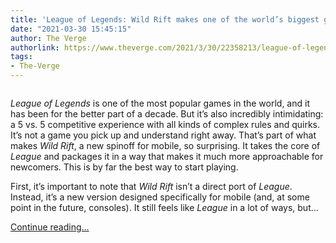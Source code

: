 ```yaml
---
title: 'League of Legends: Wild Rift makes one of the world’s biggest games more accessible'
date: "2021-03-30 15:45:15"
author: The Verge
authorlink: https://www.theverge.com/2021/3/30/22358213/league-of-legends-wild-rift-iphone-android-preview
tags:
- The-Verge
---
```

<figure>
      <img alt="" src="https://cdn.vox-cdn.com/thumbor/0BGRXXZ0qifoUNmfn0FGnp0fEsE=/16x0:7984x5312/1310x873/cdn.vox-cdn.com/uploads/chorus_image/image/69048792/Key_Visual.0.png" />
    </figure>

  <p id="BOemoG"><em>League of Legends</em> is one of the most popular games in the world, and it has been for the better part of a decade. But it’s also incredibly intimidating: a 5 vs. 5 competitive experience with all kinds of complex rules and quirks. It’s not a game you pick up and understand right away. That’s part of what makes <em>Wild Rift</em>, a new spinoff for mobile, so surprising. It takes the core of <em>League </em>and<em> </em>packages it in a way that makes it much more approachable for newcomers. This is by far the best way to start playing.</p>
<p id="7qz41s">First, it’s important to note that <em>Wild Rift</em> isn’t a direct port of <em>League</em>. Instead, it’s a new version designed specifically for mobile (and, at some point in the future, consoles). It still feels like <em>League</em> in a lot of ways, but...</p>
  <p>
    <a href="https://www.theverge.com/2021/3/30/22358213/league-of-legends-wild-rift-iphone-android-preview">Continue reading&hellip;</a>
  </p>